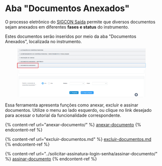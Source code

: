 # Aba "Documentos Anexados"

O processo eletrônico do [SIGCON Saída](http://sigconsaida.mg.gov.br/) permite que diversos documentos sejam anexados em diferentes **fases e status** do instrumento.

Estes documentos serão inseridos por meio da aba "Documentos Anexados", localizada no instrumento. &#x20;

<figure><img src="../../.gitbook/assets/image (192).png" alt=""><figcaption></figcaption></figure>

Essa ferramenta apresenta funções como anexar, excluir e assinar documentos. Utilize o menu ao lado esquerdo, ou clique no link desejado para acessar o tutorial da funcionalidade correspondente.

{% content-ref url="anexar-documento/" %}
[anexar-documento](anexar-documento/)
{% endcontent-ref %}

{% content-ref url="excluir-documentos.md" %}
[excluir-documentos.md](excluir-documentos.md)
{% endcontent-ref %}

{% content-ref url="../solicitar-assinatura-login-senha/assinar-documento/" %}
[assinar-documento](../solicitar-assinatura-login-senha/assinar-documento/)
{% endcontent-ref %}
